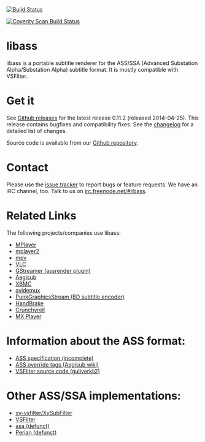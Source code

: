 [![Build Status](https://api.travis-ci.org/libass/libass.png)](https://travis-ci.org/libass/libass)

[![Coverity Scan Build Status](https://scan.coverity.com/projects/3531/badge.svg)](https://scan.coverity.com/projects/3531)

libass
======
libass is a portable subtitle renderer for the ASS/SSA (Advanced Substation Alpha/Substation Alpha) subtitle format. It is mostly compatible with VSFilter.

Get it
======
See [Github releases](https://github.com/libass/libass/releases) for the latest release 0.11.2 (released 2014-04-25). This release contains bugfixes and compatibility fixes. See the [changelog](https://github.com/libass/libass/blob/master/Changelog) for a detailed list of changes.

Source code is available from our [Github repository](https://github.com/libass/libass).

Contact
=======
Please use the [issue tracker](https://github.com/libass/libass/issues?state=open) to report bugs or feature requests. We have an IRC channel, too. Talk to us on [irc.freenode.net/#libass](irc://irc.freenode.net/libass).

Related Links
=============
The following projects/companies use libass:

- [MPlayer](http://www.mplayerhq.hu/)
- [mplayer2](http://www.mplayer2.org/)
- [mpv](http://mpv.io/)
- [VLC](http://www.videolan.org/)
- [GStreamer (assrender plugin)](http://www.gstreamer.org/)
- [Aegisub](http://www.aegisub.net/)
- [XBMC](http://xbmc.org/)
- [avidemux](http://fixounet.free.fr/avidemux/)
- [PunkGraphicsStream (BD subtitle encoder)](http://code.google.com/p/punkgraphicstream/)
- [HandBrake](http://handbrake.fr/)
- [Crunchyroll](http://www.crunchyroll.com/)
- [MX Player](https://play.google.com/store/apps/details?id=com.mxtech.videoplayer.ad)

Information about the ASS format:
=================================
- [ASS specification (incomplete)](http://moodub.free.fr/video/ass-specs.doc)
- [ASS override tags (Aegisub wiki)](http://aegisub.cellosoft.com/docs/ASS_Tags)
- [VSFilter source code (guliverkli2)](http://guliverkli2.svn.sourceforge.net/viewvc/guliverkli2/src/subtitles/)

Other ASS/SSA implementations:
==============================
- [xy-vsfilter/XySubFilter](https://code.google.com/p/xy-vsfilter/)
- [VSFilter](http://sourceforge.net/projects/guliverkli2/)
- [asa (defunct)](http://git.spaceboyz.net/asa.git)
- [Perian (defunct)](http://perian.org/)
